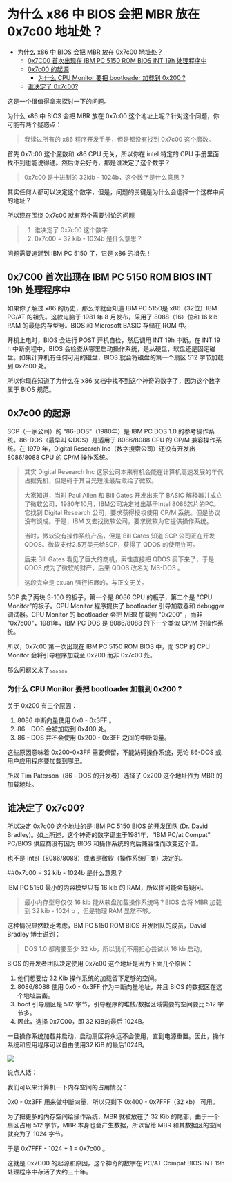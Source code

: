 # 为什么 x86 中 BIOS 会把 MBR 放在 0x7c00 地址处？

* [为什么 x86 中 BIOS 会把 MBR 放在 0x7c00 地址处？](#为什么-x86-中-bios-会把-mbr-放在-0x7c00-地址处)
   * [0x7C00 首次出现在 IBM PC 5150 ROM BIOS INT 19h 处理程序中](#0x7c00-首次出现在-ibm-pc-5150-rom-bios-int-19h-处理程序中)
   * [0x7c00 的起源](#0x7c00-的起源)
      * [为什么 CPU Monitor 要把 bootloader 加载到 0x200 ?](#为什么-cpu-monitor-要把-bootloader-加载到-0x200-)
   * [谁决定了 0x7c00?](#谁决定了-0x7c00)

这是一个很值得拿来探讨一下的问题。

为什么 x86 中 BIOS 会把 MBR 放在 0x7c00 这个地址上呢？针对这个问题，你可能有两个疑惑点：

> 我读过所有的 x86 程序开发手册，但是都没有找到 0x7c00 这个魔数。

首先 0x7c00 这个魔数和 x86 CPU 无关，所以你在 intel 特定的 CPU 手册里面找不到也能说得通。然后你会好奇，那是谁决定了这个数字？

> 0x7c00 是十进制的 32kib - 1024b，这个数字是什么意思？

其实任何人都可以决定这个数字，但是，问题的关键是为什么会选择一个这样中间的地址？

所以现在围绕 0x7c00 就有两个需要讨论的问题

>1. 谁决定了 0x7c00 这个数字
>2. 0x7c00 = 32 kib - 1024b 是什么意思？ 

问题需要追溯到 IBM PC 5150 了，它是 x86 的祖先！

## 0x7C00 首次出现在 IBM PC 5150 ROM BIOS INT 19h 处理程序中

如果你了解过 x86 的历史，那么你就会知道 IBM PC 5150是 x86（32位）IBM PC/AT 的祖先。这款电脑于 1981 年 8 月发布，采用了 8088（16）位和 16 kib RAM 的最低内存型号。BIOS 和 Microsoft BASIC 存储在 ROM 中。

开机上电时，BIOS 会进行 POST 开机自检，然后调用 INT 19h 中断。在 INT 19 h 中断例程中，BIOS 会检查从哪里启动操作系统，是从硬盘，软盘还是固定磁盘。如果计算机有任何可用的磁盘，BIOS 就会将磁盘的第一个扇区 512 字节加载到 0x7c00 处。

所以你现在知道了为什么在 x86 文档中找不到这个神奇的数字了，因为这个数字属于 BIOS 规范。

## 0x7c00 的起源

SCP（一家公司）的 “86-DOS”（1980年）是 IBM PC DOS 1.0 的参考操作系统。86-DOS（最早叫 QDOS）是适用于 8086/8088 CPU 的 CP/M 兼容操作系统。在 1979 年，Digital Research Inc（数字搜索公司）还没有开发出 8086/8088 CPU 的 CP/M 操作系统。

>其实 Digital Research Inc 这家公司本来有机会能在计算机高速发展的年代占据先机，但是碍于其目光短浅最后败给了微软。
>
>大家知道，当时 Paul Allen 和 Bill Gates 开发出来了 BASIC 解释器并成立了微软公司，1980年10月，IBM公司决定推出基于Intel 8086芯片的PC。它找到 Digital Research 公司，要求获得授权使用 CP/M 系统。但是协议没有谈成。于是，IBM 又去找微软公司，要求微软为它提供操作系统。
>
>当时，微软没有操作系统产品，但是 Bill Gates 知道 SCP 公司正在开发 QDOS。微软支付2.5万美元给SCP，获得了 QDOS 的使用许可。
>
>后来 Bill Gates 看见了巨大的商机，索性直接把 QDOS 买下来了，于是 QDOS 成为了微软的财产，后来 QDOS 改名为 MS-DOS 。
>
>这段完全是 cxuan 强行拓展的，与正文无关。

SCP 卖了两块 S-100 的板子，第一个是 8086 CPU 的板子，第二个是 "CPU Monitor"的板子。CPU Monitor 程序提供了 bootloader 引导加载器和 debugger 调试器。CPU Monitor 的 bootloader 会把 MBR 加载到 "0x200" ，而非 "0x7c00"，1981年，IBM PC DOS 是 8086/8088 的下一个类似 CP/M 的操作系统。

所以，0x7c00 第一次出现在 IBM PC 5150 ROM BIOS 中，而 SCP 的 CPU Monitor 会将引导程序加载至 0x200 而非 0x7c00 处。

那么问题又来了。。。。。。

### 为什么 CPU Monitor 要把 bootloader 加载到 0x200 ?

关于 0x200 有三个原因：

1. 8086 中断向量使用 0x0 - 0x3FF 。
2. 86 - DOS 会被加载到 0x400 处。
3. 86 - DOS 并不会使用 0x200 - 0x3FF 之间的中断向量。

这些原因意味着 0x200-0x3FF 需要保留，不能妨碍操作系统，无论 86-DOS 或用户应用程序要加载到哪里。

所以 Tim Paterson（86 - DOS 的开发者）选择了 0x200 这个地址作为 MBR 的加载地址。

## 谁决定了 0x7c00?

所以决定 0x7c00 这个地址的是 IBM PC 5150 BIOS 的开发团队 (Dr. David Bradley)。如上所述，这个神奇的数字诞生于1981年，“IBM PC/at Compat” PC/BIOS 供应商没有因为 BIOS 和操作系统的向后兼容性而改变这个值。

也不是 Intel（8086/8088）或者是微软（操作系统厂商）决定的。

##0x7c00 = 32 kib - 1024b 是什么意思？  

IBM PC 5150 最小的内容模型只有 16 kib 的 RAM，所以你可能会有疑问。

> 最小内存型号仅仅 16 kib 能从软盘加载操作系统吗？BIOS 会将 MBR 加载到 32 kib - 1024 b ，但是物理 RAM 显然不够。

这种情况显然缺乏考虑，BM PC 5150 ROM BIOS 开发团队的成员，David Bradley 博士说到：

>DOS 1.0 都需要至少 32 kb，所以我们不用担心尝试以 16 kb 启动。

BIOS 的开发者团队决定使用 0x7c00 这个地址是因为下面几个原因：

1. 他们想要给 32 Kib 操作系统的加载留下足够的空间。
2. 8086/8088 使用 0x0 - 0x3FF 作为中断向量地址，并且 BIOS 的数据区在这个地址后面。
3. boot 引导扇区是 512 字节，引导程序的堆栈/数据区域需要的空间要比 512 字节多。
4. 因此，选择 0x7C00，即 32 KiB的最后 1024B。

一旦操作系统加载并启动，启动扇区将永远不会使用，直到电源重置。因此，操作系统和应用程序可以自由使用32 KiB 的最后1024B。

![](https://www.cxuan.vip/image-20230816220232763.png)

说点人话：

我们可以来计算机一下内存空间的占用情况：

0x0 - 0x3FF 用来做中断向量，所以只剩下 0x400 - 0x7FFF（32 kb） 可用。

为了把更多的内存空间给操作系统，MBR 就被放在了 32 Kib 的尾部，由于一个扇区占用 512 字节，MBR 本身也会产生数据，所以留给 MBR 和其数据区的空间就变为了 1024 字节。

于是 0x7FFF - 1024 + 1 = 0x7c00 。

这就是 0x7C00 的起源和原因，这个神奇的数字在 PC/AT Compat BIOS INT 19h 处理程序中存活了大约三十年。